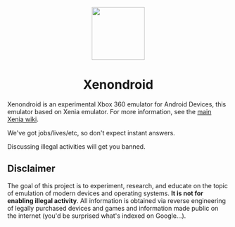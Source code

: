 <p align="center">
    <a href="https://github.com/xenia-project/xenia/tree/master/assets/icon">
        <img height="120px" src="https://raw.githubusercontent.com/xenia-project/xenia/master/assets/icon/128.png" />
    </a>
</p>

<h1 align="center">Xenondroid</h1>

Xenondroid is an experimental Xbox 360 emulator for Android Devices, this emulator based on Xenia emulator. For more information, see the
[main Xenia wiki](https://github.com/xenia-project/xenia/wiki).


We've got jobs/lives/etc, so don't expect instant answers.

Discussing illegal activities will get you banned.


## Disclaimer

The goal of this project is to experiment, research, and educate on the topic
of emulation of modern devices and operating systems. **It is not for enabling
illegal activity**. All information is obtained via reverse engineering of
legally purchased devices and games and information made public on the internet
(you'd be surprised what's indexed on Google...).

